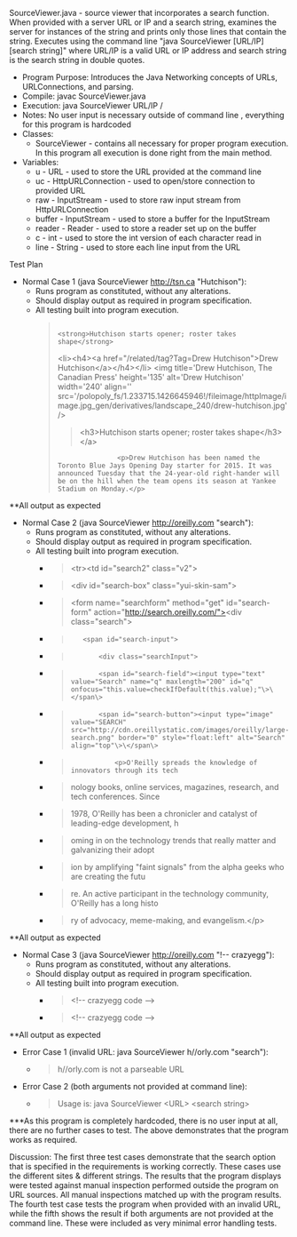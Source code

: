 SourceViewer.java - source viewer that incorporates a search function. When provided with a server URL or IP and a search string, examines the server for instances of the string and prints only those lines that contain the string. Executes using the command line "java SourceViewer [URL/IP] [search string]" where URL/IP is a valid URL or IP address and search string is the search string in double quotes.

- Program Purpose:
		Introduces the Java Networking concepts of URLs, URLConnections, and parsing.
- Compile: javac SourceViewer.java
- Execution: java SourceViewer URL/IP /<search string/>
- Notes: No user input is necessary outside of command line , everything for this program 
		is hardcoded
- Classes: 
	- SourceViewer - contains all necessary for proper program execution.  In this program
				all execution is done right from the main method.
- Variables:
	- u - URL - used to store the URL provided at the command line
	- uc - HttpURLConnection - used to open/store connection to provided URL
	- raw - InputStream - used to store raw input stream from HttpURLConnection
	- buffer - InputStream - used to store a buffer for the InputStream
	- reader - Reader - used to store a reader set up on the buffer
	- c - int - used to store the int version of each character read in
	- line - String - used to store each line input from the URL

Test Plan
- Normal Case 1 (java SourceViewer http://tsn.ca "Hutchison"):
	- Runs program as constituted, without any alterations.
	- Should display output as required in program specification.
	- All testing built into program execution.
		>                                                 <strong>Hutchison starts opener; roster takes shape</strong>
		>
		> \<li>\<h4>\<a href="/related/tag?Tag=Drew Hutchison">Drew Hutchison\</a>\</h4>\</li>
		>                                        \<img title='Drew Hutchison, The Canadian Press' height='135' alt='Drew Hutchison' width='240' align='' src='/polopoly_fs/1.233715.1426645946!/fileimage/httpImage/image.jpg_gen/derivatives/landscape_240/drew-hutchison.jpg' />
		>    >\<h3>Hutchison starts opener; roster takes shape\</h3>\</a>
		>
		>                    <p>Drew Hutchison has been named the Toronto Blue Jays Opening Day starter for 2015. It was announced Tuesday that the 24-year-old right-hander will be on the hill when the team opens its season at Yankee Stadium on Monday.</p>

**All output as expected

- Normal Case 2 (java SourceViewer http://oreilly.com "search"):
	- Runs program as constituted, without any alterations.
	- Should display output as required in program specification.
	- All testing built into program execution.
		- >\<tr\>\<td id="search2" class="v2"\>
		- >\<div id="search-box" class="yui-skin-sam"\>
		- >\<form name="searchform" method="get" id="search-form" action="http://search.oreilly.com/"><div class="search"\>
		- >        <span id="search-input">
		- >            <div class="searchInput">
		- >            <span id="search-field"><input type="text" value="Search" name="q" maxlength="200" id="q" onfocus="this.value=checkIfDefault(this.value);"\>\</span\>
		- >            <span id="search-button"><input type="image" value="SEARCH" src="http://cdn.oreillystatic.com/images/oreilly/large-search.png" border="0" style="float:left" alt="Search" align="top"\>\</span\>
		- >                <p>O'Reilly spreads the knowledge of innovators through its tech
		- >nology books, online services, magazines, research, and tech conferences. Since
		- >1978, O'Reilly has been a chronicler and catalyst of leading-edge development, h
		- >oming in on the technology trends that really matter and galvanizing their adopt
		- >ion by amplifying "faint signals" from the alpha geeks who are creating the futu
		- >re. An active participant in the technology community, O'Reilly has a long histo
		- >ry of advocacy, meme-making, and evangelism.\</p\>

**All output as expected

- Normal Case 3 (java SourceViewer http://oreilly.com "!-- crazyegg"):
	- Runs program as constituted, without any alterations.
	- Should display output as required in program specification.
	- All testing built into program execution.
		- >\<!-- crazyegg code --\>
		- >\<!-- crazyegg code --\>

**All output as expected

- Error Case 1 (invalid URL: java SourceViewer h//orly.com "search"):
	- >h//orly.com is not a parseable URL
- Error Case 2 (both arguments not provided at command line):
	- >Usage is: java SourceViewer \<URL\> \<search string\>

***As this program is completely hardcoded, there is no user input at all, there are no
further cases to test.  The above demonstrates that the program works as required.

Discussion:
		The first three test cases demonstrate that the search option that is specified 
		in the requirements is working correctly.  These cases use the different sites
		& different strings.  The results that the program displays were tested against
		manual inspection performed outside the program on URL sources.  All manual
		inspections matched up with the program results.
		The fourth test case tests the program when provided with an invalid URL, while
		the fifth shows the result if both arguments are not provided at the command line.
		These were included as very minimal error handling tests.
